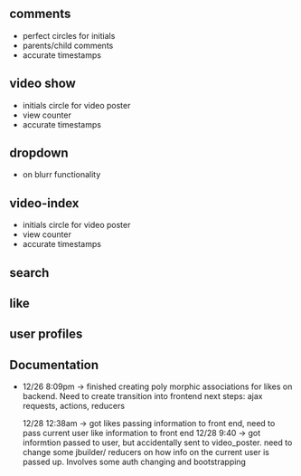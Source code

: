## comments 
- perfect circles for initials
- parents/child comments
- accurate timestamps

## video show 
- initials circle for video poster
- view counter 
- accurate timestamps

## dropdown
- on blurr functionality

## video-index
- initials circle for video poster
- view counter 
- accurate timestamps

## search

## like

## user profiles






## Documentation
- 12/26 8:09pm -> finished creating poly morphic associations for likes on backend. Need to create transition into frontend 
    next steps: ajax requests, actions, reducers

    12/28 12:38am -> got likes passing information to front end, need to pass current user like information to front end
12/28 9:40 -> got informtion passed to user, but accidentally sent to video_poster. need to change some jbuilder/ reducers on how info on the current user is passed up. Involves some auth changing and bootstrapping